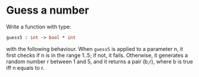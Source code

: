 # Guess a number

Write a function with type:
```ocaml
guess5 : int -> bool * int
```
with the following behaviour.
When `guess5` is applied to a parameter n, it first checks if n is in the range 1..5;
if not, it fails.
Otherwise, it generates a random number r between 1 and 5, and it returns a pair (b,r),
where b is true iff n equals to r.